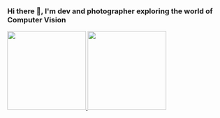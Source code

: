 ### Hi there 👋, I'm dev and photographer exploring the world of Computer Vision

<div>
  <a href="https://github.com/ypereirars">
  <img height="180em" src="https://github-readme-stats.vercel.app/api/top-langs/?username=ypereirars&layout=compact&langs_count=7&theme=dracula"/>
  <img height="180em" src="https://github-readme-stats.vercel.app/api?username=ypereirars&show_icons=true&theme=dracula&include_all_commits=true&count_private=true"/>
</div>


<!--
**ypereirars/ypereirars** is a ✨ _special_ ✨ repository because its `README.md` (this file) appears on your GitHub profile.

Here are some ideas to get you started:

- 🔭 I’m currently working on ...
- 🌱 I’m currently learning ...
- 👯 I’m looking to collaborate on ...
- 🤔 I’m looking for help with ...
- 💬 Ask me about ...
- 📫 How to reach me: ...
- 😄 Pronouns: ...
- ⚡ Fun fact: ...
-->

